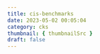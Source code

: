 ```yaml
---
title: cis-benchmarks
date: 2023-05-02 00:05:04
category: cks
thumbnail: { thumbnailSrc }
draft: false
---
```


